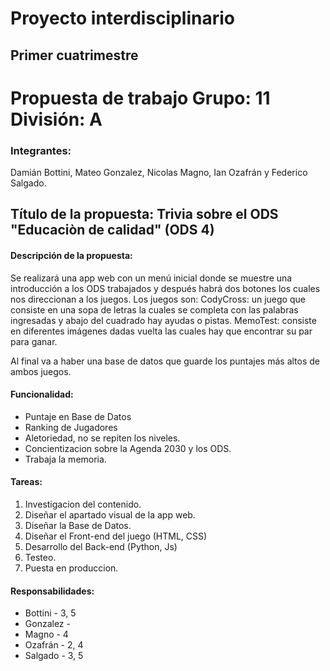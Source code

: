 # Proyecto interdisciplinario
## Primer cuatrimestre


# Propuesta de trabajo                                                Grupo: 11 División: A    

### Integrantes:
Damián Bottini, Mateo Gonzalez, Nicolas Magno, Ian Ozafrán y Federico Salgado.



## Título de la propuesta:  Trivia sobre el ODS "Educaciòn de calidad" (ODS 4)


#### Descripción de la propuesta:
Se realizará una app web con un menú inicial donde se muestre una introducción a los ODS trabajados y después  habrá dos botones los cuales nos direccionan a los juegos. Los juegos son:
	CodyCross: un juego que consiste en una sopa de letras la cuales se completa con las palabras ingresadas y abajo del cuadrado hay ayudas o pistas.
	MemoTest: consiste en diferentes imágenes dadas vuelta las cuales hay que encontrar su par para ganar.

Al final va a haber una base de datos que guarde los puntajes más altos de ambos juegos.

#### Funcionalidad:

- Puntaje en Base de Datos
- Ranking de Jugadores
- Aletoriedad, no se repiten los niveles.
- Concientizacion sobre la Agenda 2030 y los ODS.
- Trabaja la memoria.

#### Tareas:

1. Investigacion del contenido.
2. Diseñar el apartado visual de la app web.
3. Diseñar la Base de Datos.
4. Diseñar el Front-end del juego (HTML, CSS)
5. Desarrollo del Back-end (Python, Js)
6. Testeo.
7. Puesta en produccion.

#### Responsabilidades:

* Bottini -  3, 5
* Gonzalez -
* Magno - 4
* Ozafrán - 2, 4
* Salgado - 3, 5
